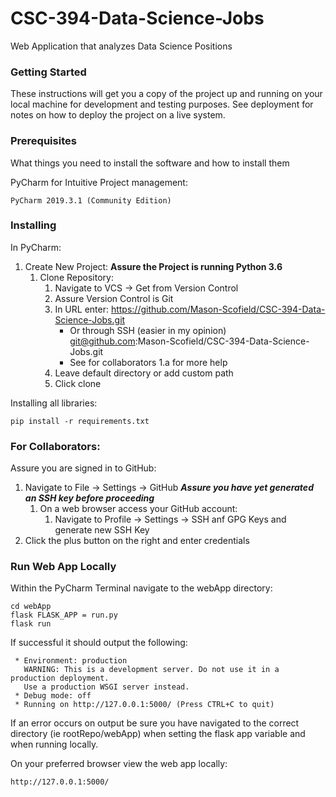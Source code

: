 # CSC-394-Data-Science-Jobs

Web Application that analyzes Data Science Positions

### Getting Started

These instructions will get you a copy of the project up and running on your local machine for development and testing purposes. See deployment for notes on how to deploy the project on a live system.

### Prerequisites

What things you need to install the software and how to install them

PyCharm for Intuitive Project management:
```
PyCharm 2019.3.1 (Community Edition)
```

### Installing

In PyCharm:
1. Create New Project: 
	**Assure the Project is running Python 3.6**
	1. Clone Repository:
		1. Navigate to VCS -> Get from Version Control
		2. Assure Version Control is Git
		3. In URL enter: https://github.com/Mason-Scofield/CSC-394-Data-Science-Jobs.git
			- Or through SSH (easier in my opinion) git@github.com:Mason-Scofield/CSC-394-Data-Science-Jobs.git
			- See for collaborators 1.a for more help
		4. Leave default directory or add custom path
		5. Click clone

Installing all libraries:
```
pip install -r requirements.txt
```


### For Collaborators:

Assure you are signed in to GitHub:
1. Navigate to File -> Settings -> GitHub
***Assure you have yet generated an SSH key before proceeding***
	1. On a web browser access your GitHub account:
		1. Navigate to Profile -> Settings -> SSH anf GPG Keys and generate new SSH Key
2. Click the plus button on the right and enter credentials

### Run Web App Locally

Within the PyCharm Terminal navigate to the webApp directory:

```
cd webApp
flask FLASK_APP = run.py
flask run
```

If successful it should output the following:

```
 * Environment: production
   WARNING: This is a development server. Do not use it in a production deployment.
   Use a production WSGI server instead.
 * Debug mode: off
 * Running on http://127.0.0.1:5000/ (Press CTRL+C to quit)

```

If an error occurs on output be sure you have navigated to the correct directory (ie rootRepo/webApp) when setting the flask app variable and when running locally.

On your preferred browser view the web app locally: 

```
http://127.0.0.1:5000/
```
